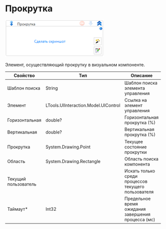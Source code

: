 # Прокрутка

![](<../../../.gitbook/assets/image (483).png>)

Элемент, осуществляющий прокрутку в визуальном компоненте.

| Свойство             | Тип                                  | Описание                                            |
| -------------------- | ------------------------------------ | --------------------------------------------------- |
| Шаблон поиска        | String                               | Шаблон поиска элемента управления                   |
| Элемент              | LTools.UIInteraction.Model.UIControl | Ссылка на элемент управления                        |
| Горизонтальная       | double?                              | Горизонтальная прокрутка (%)                        |
| Вертикальная         | double?                              | Вертикальная прокрутка (%)                          |
| Прокрутка            | System.Drawing.Point                 | Текущее состояние прокрутки                         |
| Область              | System.Drawing.Rectangle             | Область поиска компонента                           |
| Текущий пользователь |                                      | Искать только среди процессов текущего пользователя |
| Таймаут\*            | Int32                                | Предельное время ожидания завершения процесса (мс)  |
